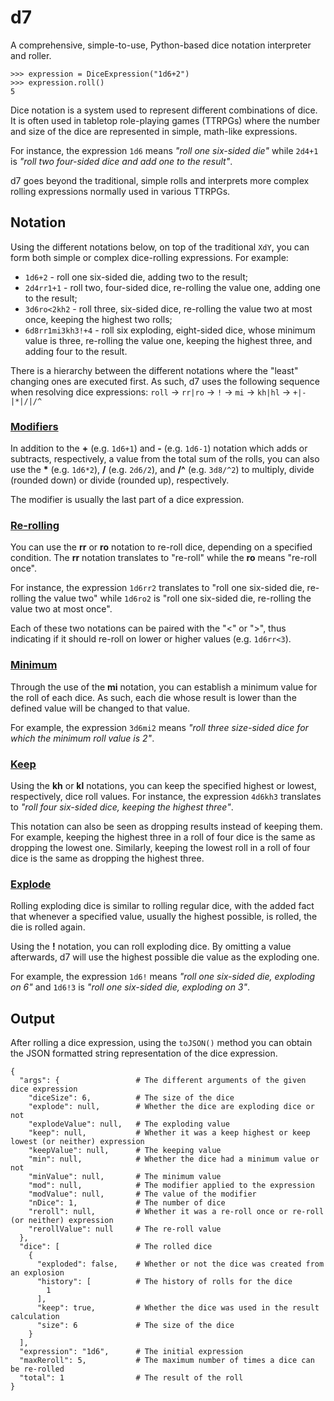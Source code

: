 # d7
A comprehensive, simple-to-use, Python-based dice notation interpreter and roller.

```
>>> expression = DiceExpression("1d6+2")
>>> expression.roll()
5
```

Dice notation is a system used to represent different combinations of dice. It is often used in tabletop role-playing games (TTRPGs) where the number and size of the dice are represented in simple, math-like expressions.

For instance, the expression `1d6` means *"roll one six-sided die"* while `2d4+1` is *"roll two four-sided dice and add one to the result"*.

d7 goes beyond the traditional, simple rolls and interprets more complex rolling expressions normally used in various TTRPGs.

## Notation

Using the different notations below, on top of the traditional `XdY`, you can form both simple or complex dice-rolling expressions. For example:
* `1d6+2` - roll one six-sided die, adding two to the result;
* `2d4rr1+1` - roll two, four-sided dice, re-rolling the value one, adding one to the result;
* `3d6ro<2kh2` - roll three, six-sided dice, re-rolling the value two at most once, keeping the highest two rolls;
* `6d8rr1mi3kh3!+4` - roll six exploding, eight-sided dice, whose minimum value is three, re-rolling the value one, keeping the highest three, and adding four to the result.

There is a hierarchy between the different notations where the "least" changing ones are executed first. As such, d7 uses the following sequence when resolving dice expressions: `roll` -> `rr|ro` -> `!` -> `mi` -> `kh|hl` -> `+|-|*|/|/^`

### <ins>Modifiers</ins>

In addition to the **+** (e.g. `1d6+1`) and **-** (e.g. `1d6-1`) notation which adds or subtracts, respectively, a value from the total sum of the rolls, you can also use the **\*** (e.g. `1d6*2`), **/** (e.g. `2d6/2`), and **/^** (e.g. `3d8/^2`) to multiply, divide (rounded down) or divide (rounded up), respectively.

The modifier is usually the last part of a dice expression.

### <ins>Re-rolling</ins>
You can use the **rr** or **ro** notation to re-roll dice, depending on a specified condition. The **rr** notation translates to "re-roll" while the **ro** means "re-roll once".

For instance, the expression `1d6rr2` translates to "roll one six-sided die, re-rolling the value two" while `1d6ro2` is "roll one six-sided die, re-rolling the value two at most once".

Each of these two notations can be paired with the "<" or ">", thus indicating if it should re-roll on lower or higher values (e.g. `1d6rr<3`).

### <ins>Minimum</ins>

Through the use of the **mi** notation, you can establish a minimum value for the roll of each dice. As such, each die whose result is lower than the defined value will be changed to that value.

For example, the expression `3d6mi2` means *"roll three size-sided dice for which the minimum roll value is 2"*.

### <ins>Keep</ins>

Using the **kh** or **kl** notations, you can keep the specified highest or lowest, respectively, dice roll values. For instance, the expression `4d6kh3` translates to *"roll four six-sided dice, keeping the highest three"*.

This notation can also be seen as dropping results instead of keeping them. For example, keeping the highest three in a roll of four dice is the same as dropping the lowest one. Similarly, keeping the lowest roll in a roll of four dice is the same as dropping the highest three.

### <ins>Explode</ins>

Rolling exploding dice is similar to rolling regular dice, with the added fact that whenever a specified value, usually the highest possible, is rolled, the die is rolled again.

Using the **!** notation, you can roll exploding dice. By omitting a value afterwards, d7 will use the highest possible die value as the exploding one.

For example, the expression `1d6!` means *"roll one six-sided die, exploding on 6"* and `1d6!3` is *"roll one six-sided die, exploding on 3"*.

## Output

After rolling a dice expression, using the `toJSON()` method you can obtain the JSON formatted string representation of the dice expression.

```
{
  "args": {                 # The different arguments of the given dice expression
    "diceSize": 6,          # The size of the dice
    "explode": null,        # Whether the dice are exploding dice or not
    "explodeValue": null,   # The exploding value
    "keep": null,           # Whether it was a keep highest or keep lowest (or neither) expression
    "keepValue": null,      # The keeping value
    "min": null,            # Whether the dice had a minimum value or not
    "minValue": null,       # The minimum value
    "mod": null,            # The modifier applied to the expression
    "modValue": null,       # The value of the modifier
    "nDice": 1,             # The number of dice
    "reroll": null,         # Whether it was a re-roll once or re-roll (or neither) expression
    "rerollValue": null     # The re-roll value
  },
  "dice": [                 # The rolled dice
    {
      "exploded": false,    # Whether or not the dice was created from an explosion
      "history": [          # The history of rolls for the dice
        1
      ],
      "keep": true,         # Whether the dice was used in the result calculation
      "size": 6             # The size of the dice
    }
  ],
  "expression": "1d6",      # The initial expression
  "maxReroll": 5,           # The maximum number of times a dice can be re-rolled
  "total": 1                # The result of the roll
}
```